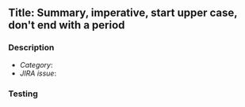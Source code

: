 ## Title: Summary, imperative, start upper case, don't end with a period
<!-- Ideally, <=50 chars. 50 chars is here..: -->

### Description
<!-- For use in commit message, wrap at 72 chars. 72 chars is here: -->
- *Category*: <!-- one of bugfix, feature, refactor, POC, CI/infrastructure, documentation, other/misc -->
- *JIRA issue*: <!-- [MIC-XYZ](https://jira.ihme.washington.edu/browse/MIC-XYZ) -->

<!-- Change description – why, what, anything unexplained by the above -->

### Testing
<!--
Details on how code was verified, any unit tests local for the
repo, regression testing, etc. At a minimum, this should include an
integration test for a framework change. Consider: plots, images,
(small) csv file.
-->

<!--
For engineering review:
    Discussion topic: how much detail?
    Discussion topic: what should be included in testing? 
-->
